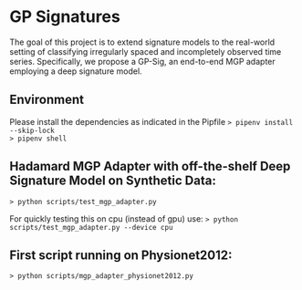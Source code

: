 # GP Signatures

The goal of this project is to extend signature models to the real-world setting of classifying irregularly spaced and incompletely observed time series. 
Specifically, we propose a GP-Sig, an end-to-end MGP adapter employing a deep signature model.

## Environment
Please install the dependencies as indicated in the Pipfile
```> pipenv install --skip-lock```  
```> pipenv shell```

## Hadamard MGP Adapter with off-the-shelf Deep Signature Model on Synthetic Data:
```> python scripts/test_mgp_adapter.py```

For quickly testing this on cpu (instead of gpu) use:
```> python scripts/test_mgp_adapter.py --device cpu```

## First script running on Physionet2012:
```> python scripts/mgp_adapter_physionet2012.py```


